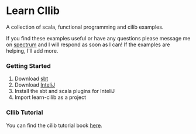 # Learn CIlib
A collection of scala, functional programming and cilib examples.

If you find these examples useful or have any questions please message me on [spectrum](https://spectrum.chat/cilib) and I will respond as soon as I can! If the examples are helping, I'll add more.

### Getting Started
1. Download [sbt](https://www.scala-sbt.org/)
2. Download [InteliJ](https://www.jetbrains.com/)
3. Install the sbt and scala plugins for InteliJ
4. Import learn-cilib as a project

### CIlib Tutorial
You can find the cilib tutorial book [here](https://github.com/ciren/cilib-tutorial/releases).
